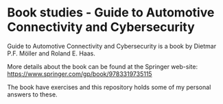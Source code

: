 # Book studies - Guide to Automotive Connectivity and Cybersecurity

Guide to Automotive Connectivity and Cybersecurity is a book by Dietmar P.F. Möller and Roland E. Haas.

More details about the book can be found at the Springer web-site: https://www.springer.com/gp/book/9783319735115

The book have exercises and this repository holds some of my personal answers to these.
